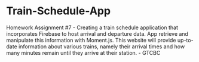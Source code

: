 # Train-Schedule-App
Homework Assignment #7 - Creating a train schedule application that incorporates Firebase to host arrival and departure data. App retrieve and manipulate this information with Moment.js. This website will provide up-to-date information about various trains, namely their arrival times and how many minutes remain until they arrive at their station. - GTCBC 
